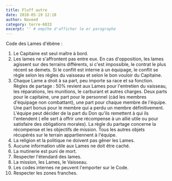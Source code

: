 ```yaml
---
title: Fluff autre
date: 2018-05-19 12:10
author: Naveed
category: terre-6033
excerpt: '' # empĉhe d'afficher le er paragraphe
---
```

Code des Lames d'ébène : 
1. Le Capitaine est seul maître à bord.
2. Les lames ne s'affrontent pas entre eux. En cas d'opposition, les lames agissent sur des terrains différents, si c'est impossible, le contrat le plus récent se demets. Si le conflit est interne à un équipage, le conflit se règle selon les règles du vaisseau et selon le bon vouloir du Capitaine.
3. Chaque Lame a droit à sa part, peu importe sa race et sa fonction.
Règles de partage : 50% revient aux Lames pour l'entretien du vaisseau, les réparations, les munitions, le carburant et autres charges.  Deux parts pour le capitaine, une part pour le personnel (càd les membres d'équipage non combattant), une part pour chaque membre de l'équipe. Une part bonus pour le membre qui a perdu un membre définitivement. L'équipe peut décider de la part du Don qu'ils remettent à qui ils l'entendent ( elle sert à offrir une récompense à un allié utile ou pour satisfaire des obligations morales). La règle du partage concerne la récompense et les objectifs de mission. Tous les autres objets récupérés sur le terrain appartiennent à l'équipe.
4. La religion et la politique ne doivent pas gêner les Lames.
5. Aucune information utile aux Lames ne doit être caché.
6. La mutinerie est puni de mort.
7. Respecter l'étendard des lames.
8. La mission, les Lames, le Vaisseau.
9. Les codes internes ne peuvent l'emporter sur le Code.
10. Respecter les zones franches.

